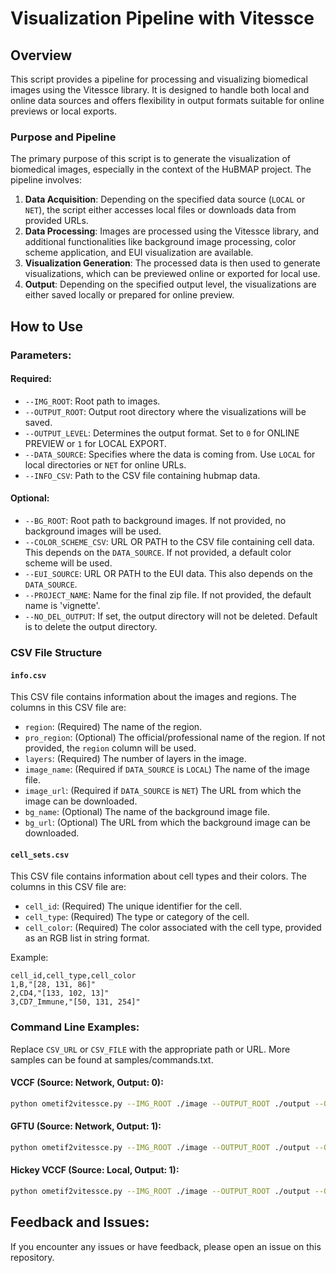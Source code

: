 # Visualization Pipeline with Vitessce

## Overview

This script provides a pipeline for processing and visualizing biomedical images using the Vitessce library. It is designed to handle both local and online data sources and offers flexibility in output formats suitable for online previews or local exports.

### Purpose and Pipeline

The primary purpose of this script is to generate the visualization of biomedical images, especially in the context of the HuBMAP project. The pipeline involves:

1. **Data Acquisition**: Depending on the specified data source (`LOCAL` or `NET`), the script either accesses local files or downloads data from provided URLs.
2. **Data Processing**: Images are processed using the Vitessce library, and additional functionalities like background image processing, color scheme application, and EUI visualization are available.
3. **Visualization Generation**: The processed data is then used to generate visualizations, which can be previewed online or exported for local use.
4. **Output**: Depending on the specified output level, the visualizations are either saved locally or prepared for online preview.

## How to Use

### Parameters:

#### Required:

- `--IMG_ROOT`: Root path to images.
- `--OUTPUT_ROOT`: Output root directory where the visualizations will be saved.
- `--OUTPUT_LEVEL`: Determines the output format. Set to `0` for ONLINE PREVIEW or `1` for LOCAL EXPORT.
- `--DATA_SOURCE`: Specifies where the data is coming from. Use `LOCAL` for local directories or `NET` for online URLs.
- `--INFO_CSV`: Path to the CSV file containing hubmap data.

#### Optional:

- `--BG_ROOT`: Root path to background images. If not provided, no background images will be used.
- `--COLOR_SCHEME_CSV`: URL OR PATH to the CSV file containing cell data. This depends on the `DATA_SOURCE`. If not provided, a default color scheme will be used.
- `--EUI_SOURCE`: URL OR PATH to the EUI data. This also depends on the `DATA_SOURCE`.
- `--PROJECT_NAME`: Name for the final zip file. If not provided, the default name is 'vignette'.
- `--NO_DEL_OUTPUT`: If set, the output directory will not be deleted. Default is to delete the output directory.

### CSV File Structure

#### `info.csv`

This CSV file contains information about the images and regions. The columns in this CSV file are:

- `region`: (Required) The name of the region.
- `pro_region`: (Optional) The official/professional name of the region. If not provided, the `region` column will be used.
- `layers`: (Required) The number of layers in the image.
- `image_name`: (Required if `DATA_SOURCE` is `LOCAL`) The name of the image file.
- `image_url`: (Required if `DATA_SOURCE` is `NET`) The URL from which the image can be downloaded.
- `bg_name`: (Optional) The name of the background image file.
- `bg_url`: (Optional) The URL from which the background image can be downloaded.

#### `cell_sets.csv`

This CSV file contains information about cell types and their colors. The columns in this CSV file are:

- `cell_id`: (Required) The unique identifier for the cell.
- `cell_type`: (Required) The type or category of the cell.
- `cell_color`: (Required) The color associated with the cell type, provided as an RGB list in string format.

Example:
```cell_sets.csv
cell_id,cell_type,cell_color
1,B,"[28, 131, 86]"
2,CD4,"[133, 102, 13]"
3,CD7_Immune,"[50, 131, 254]"
```

### Command Line Examples:

Replace `CSV_URL` or `CSV_FILE` with the appropriate path or URL. More samples can be found at samples/commands.txt.

#### VCCF (Source: Network, Output: 0):

```bash
python ometif2vitessce.py --IMG_ROOT ./image --OUTPUT_ROOT ./output --OUTPUT_LEVEL 0 --DATA_SOURCE NET --INFO_CSV ./info.csv --COLOR_SCHEME_CSV CSV_URL --EUI_SOURCE CSV_URL --PROJECT_NAME VCCF
```

#### GFTU (Source: Network, Output: 1):

```bash
python ometif2vitessce.py --IMG_ROOT ./image --OUTPUT_ROOT ./output --OUTPUT_LEVEL 1 --DATA_SOURCE NET --INFO_CSV ./info.csv --COLOR_SCHEME_CSV CSV_URL --EUI_SOURCE CSV_URL --BG_ROOT ./image --PROJECT_NAME GFTU
```

#### Hickey VCCF (Source: Local, Output: 1):

```bash
python ometif2vitessce.py --IMG_ROOT ./image --OUTPUT_ROOT ./output --OUTPUT_LEVEL 1 --DATA_SOURCE LOCAL --INFO_CSV ./info.csv --COLOR_SCHEME_CSV ./image/cell_sets.csv --EUI_SOURCE ./image/eui_hickey.pyramid.ome.tif --PROJECT_NAME HICKEY_VCCF
```

## Feedback and Issues:

If you encounter any issues or have feedback, please open an issue on this repository.
